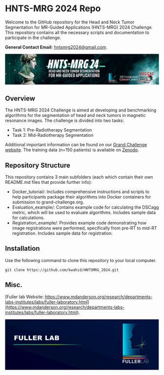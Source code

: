 # HNTS-MRG 2024 Repo

Welcome to the GitHub repository for the Head and Neck Tumor Segmentation for MR-Guided Applications (HNTS-MRG) 2024 Challenge. This repository contains all the necessary scripts and documentation to participate in the challenge.

**General Contact Email:** <hntsmrg2024@gmail.com>.

![Challenge Logo](hntsmrg_banner.jpeg)

## Overview 

The HNTS-MRG 2024 Challenge is aimed at developing and benchmarking algorithms for the segmentation of head and neck tumors in magnetic resonance images. The challenge is divided into two tasks:

- Task 1: Pre-Radiotherapy Segmentation
- Task 2: Mid-Radiotherapy Segmentation

Additional important information can be found on our [Grand Challenge website](https://hntsmrg24.grand-challenge.org/). The training data (n=150 patients) is available on [Zenodo](https://zenodo.org/records/11199559).

## Repository Structure

This repository contains 3 main subfolders (each which contain their own README.md files that provide further info):

- Docker_tutorial/: Includes comprehensive instructions and scripts to help participants package their algorithms into Docker containers for submission to grand-challenge.org.
- Evaluation_example/: Contains example code for calculating the DSCagg metric, which will be used to evaluate algorithms. Includes sample data for calculations.
- Registration_example/: Provides example code demonstrating how image registrations were performed, specifically from pre-RT to mid-RT registration. Includes sample data for registration.

## Installation

Use the following command to clone this repository to your local computer. 

```
git clone https://github.com/kwahid/HNTSMRG_2024.git
```

## Misc.

[Fuller lab Website: https://www.mdanderson.org/research/departments-labs-institutes/labs/fuller-laboratory.html](https://www.mdanderson.org/research/departments-labs-institutes/labs/fuller-laboratory.html). 

![Fuller Logo](Fuller_logo_long.png)
